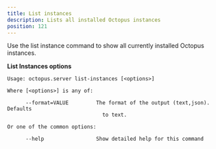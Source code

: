```yaml
---
title: List instances
description: Lists all installed Octopus instances
position: 121
---
```


Use the list instance command to show all currently installed Octopus instances.

**List Instances options**

```text
Usage: octopus.server list-instances [<options>]

Where [<options>] is any of:

      --format=VALUE         The format of the output (text,json). Defaults
                               to text.

Or one of the common options:

      --help                 Show detailed help for this command
```

